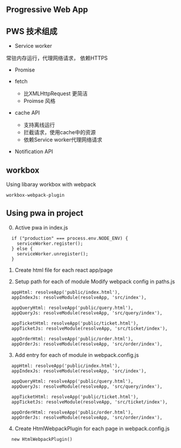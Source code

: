 ## Progressive Web App

## PWS 技术组成
- Service worker

常驻内存运行，代理网络请求， 依赖HTTPS

- Promise

- fetch
  - 比XMLHttpRequest 更简洁
  - Proimse 风格

- cache API
  - 支持离线运行
  - 拦截请求，使用cache中的资源
  - 依赖Service worker代理网络请求

- Notification API


## workbox 
Using libaray workbox with webpack
```
workbox-webpack-plugin
```

## Using pwa in project
0. Active pwa in index.js
```
  if ("production" === process.env.NODE_ENV) {
    serviceWorker.register();
  } else {
    serviceWorker.unregister();
  }
```

1. Create html file for each react app/page


2. Setup path for each of module
Modify webpack config in paths.js
```
  appHtml: resolveApp('public/index.html'),
  appIndexJs: resolveModule(resolveApp, 'src/index'),

  appQueryHtml: resolveApp('public/query.html'),
  appQueryJs: resolveModule(resolveApp, 'src/query/index'),

  appTicketHtml: resolveApp('public/ticket.html'),
  appTicketJs: resolveModule(resolveApp, 'src/ticket/index'),

  appOrderHtml: resolveApp('public/order.html'),
  appOrderJs: resolveModule(resolveApp, 'src/order/index'),
```
3. Add entry for each of module in webpack.config.js
```
  appHtml: resolveApp('public/index.html'),
  appIndexJs: resolveModule(resolveApp, 'src/index'),

  appQueryHtml: resolveApp('public/query.html'),
  appQueryJs: resolveModule(resolveApp, 'src/query/index'),

  appTicketHtml: resolveApp('public/ticket.html'),
  appTicketJs: resolveModule(resolveApp, 'src/ticket/index'),

  appOrderHtml: resolveApp('public/order.html'),
  appOrderJs: resolveModule(resolveApp, 'src/order/index'),
```
4. Create HtmlWebpackPlugin  for each page in webpack.config.js
```
  new HtmlWebpackPlugin()
```